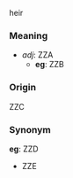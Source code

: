 heir
### Meaning
+ _adj_: ZZA
    + __eg__: ZZB

### Origin

ZZC

### Synonym

__eg__: ZZD

+ ZZE



